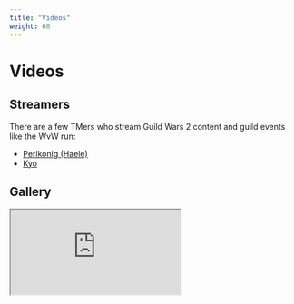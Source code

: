 ```yaml
---
title: "Videos"
weight: 60
---
```


# Videos

## Streamers

There are a few TMers who stream Guild Wars 2 content and guild events like the WvW run:

* [Perlkonig (Haele)](https://www.twitch.tv/perlkonig)
* [Kyo](https://www.twitch.tv/noaimrequired)

## Gallery

<div class="iframe-container">
<iframe
    src="https://player.twitch.tv?collection=-6d4tN91bxb8Eg&parent=tyrianmisfits.com&muted=true"
    allowfullscreen="<allowfullscreen>">
</iframe>
</div>

